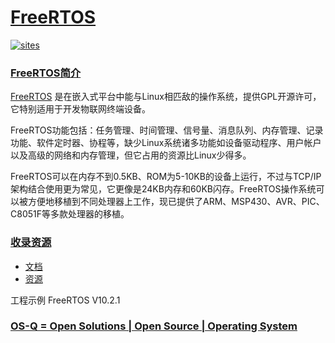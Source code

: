 ﻿# [FreeRTOS](https://github.com/OS-Q/FreeRTOS)

[![sites](http://182.61.61.133/link/resources/OSQ.png)](http://www.OS-Q.com)

### [FreeRTOS简介](https://github.com/OS-Q/FreeRTOS/wiki)

[FreeRTOS](https://www.freertos.org/) 是在嵌入式平台中能与Linux相匹敌的操作系统，提供GPL开源许可，它特别适用于开发物联网终端设备。

FreeRTOS功能包括：任务管理、时间管理、信号量、消息队列、内存管理、记录功能、软件定时器、协程等，缺少Linux系统诸多功能如设备驱动程序、用户帐户以及高级的网络和内存管理，但它占用的资源比Linux少得多。

FreeRTOS可以在内存不到0.5KB、ROM为5-10KB的设备上运行，不过与TCP/IP架构结合使用更为常见，它更像是24KB内存和60KB闪存。FreeRTOS操作系统可以被方便地移植到不同处理器上工作，现已提供了ARM、MSP430、AVR、PIC、C8051F等多款处理器的移植。

### [收录资源](https://github.com/OS-Q)

* [文档](docs/)
* [资源](src/)

工程示例 FreeRTOS V10.2.1

### [OS-Q = Open Solutions | Open Source | Operating System ](http://www.OS-Q.com/FreeRTOS)

